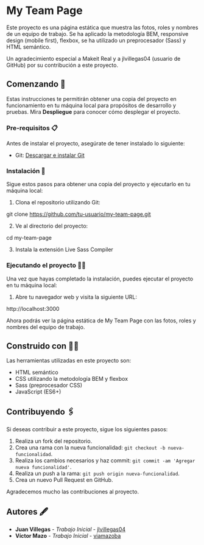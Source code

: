 # My Team Page

Este proyecto es una página estática que muestra las fotos, roles y nombres de un equipo de trabajo. Se ha aplicado la metodología BEM, responsive design (mobile first), flexbox, se ha utilizado un preprocesador (Sass) y HTML semántico.

Un agradecimiento especial a Makeit Real y a jlvillegas04 (usuario de GitHub) por su contribución a este proyecto.

## Comenzando 🚀

Estas instrucciones te permitirán obtener una copia del proyecto en funcionamiento en tu máquina local para propósitos de desarrollo y pruebas. Mira **Despliegue** para conocer cómo desplegar el proyecto.

### Pre-requisitos 📋

Antes de instalar el proyecto, asegúrate de tener instalado lo siguiente:

- Git: [Descargar e instalar Git](https://git-scm.com/downloads)

### Instalación 🔧

Sigue estos pasos para obtener una copia del proyecto y ejecutarlo en tu máquina local:

1. Clona el repositorio utilizando Git:

git clone https://github.com/tu-usuario/my-team-page.git

2. Ve al directorio del proyecto:

cd my-team-page

3. Instala la extensión Live Sass Compiler


### Ejecutando el proyecto 🏃‍♂️

Una vez que hayas completado la instalación, puedes ejecutar el proyecto en tu máquina local:

1. Abre tu navegador web y visita la siguiente URL:

http://localhost:3000


Ahora podrás ver la página estática de My Team Page con las fotos, roles y nombres del equipo de trabajo.


## Construido con 🔨🔧

Las herramientas utilizadas en este proyecto son:

- HTML semántico
- CSS utilizando la metodología BEM y flexbox
- Sass (preprocesador CSS)
- JavaScript (ES6+)

## Contribuyendo 🖇️

Si deseas contribuir a este proyecto, sigue los siguientes pasos:

1. Realiza un fork del repositorio.
2. Crea una rama con la nueva funcionalidad: `git checkout -b nueva-funcionalidad`.
3. Realiza los cambios necesarios y haz commit: `git commit -am 'Agregar nueva funcionalidad'`.
4. Realiza un push a la rama: `git push origin nueva-funcionalidad`.
5. Crea un nuevo Pull Request en GitHub.

Agradecemos mucho las contribuciones al proyecto.

## Autores 🖋️

- **Juan Villegas** - _Trabajo Inicial_ - [jlvillegas04](https://github.com/jlvillegas04)
- **Víctor Mazo** - _Trabajo Inicial_ - [viamazoba](https://github.com/jlvillegas04)